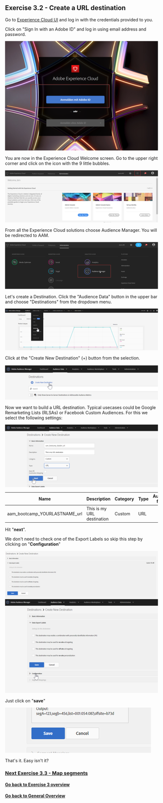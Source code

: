 ## Exercise 3.2 - Create a URL destination

Go to [Experience Cloud UI](https://experiencecloud.adobe.com) and log in with the credentials provided to you. 

Click on "Sign In with an Adobe ID" and log in using email address and password.

![Destionations](./images/login.png)

You are now in the Experience Cloud Welcome screen. Go to the upper right corner and click on the icon with the 9 little bubbles.

![Destionations](./images/welcome.png)

From all the Experience Cloud solutions choose Audience Manager. You will be redirected to AAM.

![Destionations](./images/aam-icon.png)

Let's create a Destination. Click the "Audience Data" button in the upper bar and choose "Destinations" from the dropdown menu.

![Destionations](./images/destination_auswahl.png)

Click at the "Create New Destination" (+) button from the selection. 

![Destionations](./images/new_destination.png)

Now we want to build a URL destination. Typical usecases could be Google Remarketing Lists (RLSAs) or Facebook Custom Audiences. For this we select the following settings:

![Destionations](./images/url_setup.png)

| Name              | Description | Category  | Type |	Auto-fill	|
| ----------------- | ----------- | --------- | ---- |  --------    |
| aam_bootcamp_YOURLASTNAME_url | This is my URL destination | Custom | URL |	|

Hit "**next**".

We don't need to check one of the Export Labels so skip this step by clicking on "**Configuration**"

![Destionations](./images/export_labels.png)
![Destionations](./images/configuration.png)

Just click on "**save**"

![Destionations](./images/save.png)

That's it. Easy isn't it?

### [Next Exercise 3.3 - Map segments](./ex3.md)



#### [Go back to Exercise 3 overview](./README.md)
#### [Go back to General Overview](../README.md)


